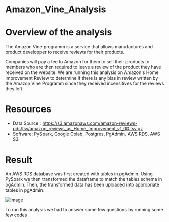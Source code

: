 # Amazon_Vine_Analysis

# Overview of the analysis

The Amazon Vine programm is a service that allows manufactures and product developper to receive reviews for their products.

Companies will pay a fee to Amazon for them to sell their products to members who are then required to leave a review of the product they have received on the website.
We are running this analysis on Amazon's Home Improvement Review to determine if there is any bias in review written by the Amazon Vine Programm since they received incensitives for the reviews they left.

# Resources

- Data Source : https://s3.amazonaws.com/amazon-reviews-pds/tsv/amazon_reviews_us_Home_Improvement_v1_00.tsv.gz
- Software: PySpark, Google Colab, Postgres, PgAdmin, AWS RDS, AWS S3.

# Result

An AWS RDS database was first created with tables in pgAdmin. Using PySpark we then transformed the dataframe to match the tables schema in pgAdmin.
Then, the transformed data has been uploaded into appropriate tables in pgAdmin.

![image](https://user-images.githubusercontent.com/99924850/175111870-5f9c6b39-c2a8-4b91-a4b2-ede8e52b10aa.png)

To run this analysis we had to answer some few questions by running some few codes
